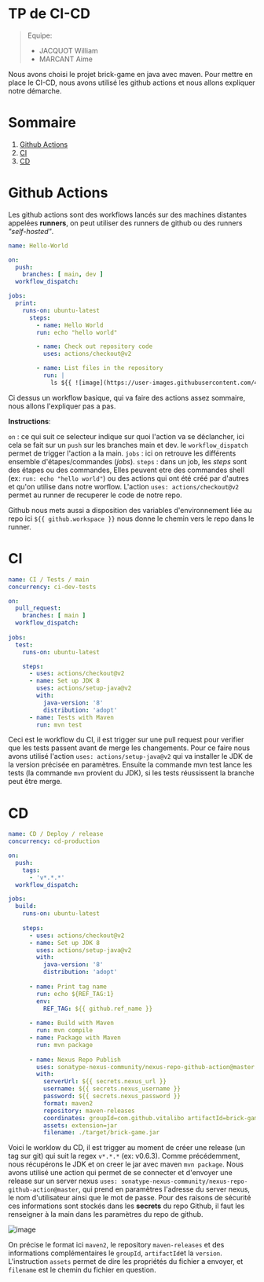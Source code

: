 # TP de CI-CD

> Equipe:
> - JACQUOT William
> - MARCANT Aime

Nous avons choisi le projet brick-game en java avec maven. 
Pour mettre en place le CI-CD, nous avons utilisé les github actions et nous allons expliquer notre démarche.

# Sommaire

1. [Github Actions](#Github-Actions)
2. [CI](#CI)
3. [CD](#CD)


# Github Actions

Les github actions sont des workflows lancés sur des machines distantes appelées **runners**, on peut utiliser des runners de github ou des runners *"self-hosted"*.

```yml
name: Hello-World

on:
  push:
    branches: [ main, dev ]
  workflow_dispatch:

jobs:
  print:
    runs-on: ubuntu-latest
      steps:
        - name: Hello World
        run: echo "hello world"

        - name: Check out repository code
          uses: actions/checkout@v2

        - name: List files in the repository
          run: |
            ls ${{ ![image](https://user-images.githubusercontent.com/47029620/151785248-fffb7164-44dd-48bb-81d7-fec4dd10f30b.png)ithub.workspace }}
```
Ci dessus un workflow basique, qui va faire des actions assez sommaire, nous allons l'expliquer pas a pas.

**Instructions**: 

`on` : ce qui suit ce selecteur indique sur quoi l'action va se déclancher, ici cela se fait sur un `push` sur les branches main et dev.  le `workflow_dispatch` permet de trigger l'action a la main.
`jobs` : ici on retrouve les différents ensemble d'étapes/commandes (*jobs*).
`steps` : dans un job, les *steps* sont des étapes ou des commandes, Elles peuvent etre des commandes shell (ex: `run: echo "hello world"`) ou des actions qui ont été créé par d'autres et qu'on utilise dans notre worflow.  L'action `uses: actions/checkout@v2` permet au runner de recuperer le code de notre repo. 

Github nous mets aussi a disposition des variables d'environnement liée au repo ici `${{ github.workspace }}`  nous donne le chemin vers le repo dans le runner.


# CI

```yml
name: CI / Tests / main
concurrency: ci-dev-tests

on:
  pull_request:
    branches: [ main ]
  workflow_dispatch:
  
jobs:
  test:
    runs-on: ubuntu-latest

    steps:
      - uses: actions/checkout@v2
      - name: Set up JDK 8
        uses: actions/setup-java@v2
        with:
          java-version: '8'
          distribution: 'adopt'
      - name: Tests with Maven
        run: mvn test
```

Ceci est le workflow du CI, il est trigger sur une pull request pour verifier que les tests passent avant de merge les changements. 
Pour ce faire nous avons utilisé l'action `uses: actions/setup-java@v2` qui va installer le JDK de la version précisée en paramètres. Ensuite la commande mvn test lance les tests (la commande `mvn` provient du JDK), si les tests réussissent la branche peut être merge.



# CD
```yml
name: CD / Deploy / release
concurrency: cd-production

on:
  push:
    tags:
      - 'v*.*.*'
  workflow_dispatch:

jobs:
  build:
    runs-on: ubuntu-latest
    
    steps:
      - uses: actions/checkout@v2
      - name: Set up JDK 8
        uses: actions/setup-java@v2
        with:
          java-version: '8'
          distribution: 'adopt'
          
      - name: Print tag name
        run: echo ${REF_TAG:1}
        env:
          REF_TAG: ${{ github.ref_name }}
        
      - name: Build with Maven
        run: mvn compile
      - name: Package with Maven
        run: mvn package
        
      - name: Nexus Repo Publish
        uses: sonatype-nexus-community/nexus-repo-github-action@master
        with:
          serverUrl: ${{ secrets.nexus_url }}
          username: ${{ secrets.nexus_username }}
          password: ${{ secrets.nexus_password }}
          format: maven2
          repository: maven-releases
          coordinates: groupId=com.github.vitalibo artifactId=brick-game version=${{ github.ref_name }}
          assets: extension=jar
          filename: ./target/brick-game.jar
```

Voici le worklow du CD, il est trigger au moment de créer une release (un tag sur git) qui suit la regex `v*.*.*` (ex: v0.6.3). 
Comme précédemment, nous récupérons le JDK et on creer le jar avec maven `mvn package`. Nous avons utilisé une action qui permet de se connecter et d'envoyer une release sur un server nexus `uses: sonatype-nexus-community/nexus-repo-github-action@master`, qui prend en paramètres l'adresse du server nexus, le nom d'utilisateur ainsi que le mot de passe. Pour des raisons de sécurité ces informations sont stockés dans les **secrets** du repo Github, il faut les renseigner à la main dans les paramètres du repo de github. 

![image](https://user-images.githubusercontent.com/47029620/151785275-5df0d397-1a6b-4edc-9052-107ebd57b974.png)

On précise le format ici `maven2`, le repository `maven-releases` et des informations complémentaires le `groupId`, `artifactId`et la `version`. L'instruction `assets` permet de dire les propriétés du fichier a envoyer, et `filename` est le chemin du fichier en question.
